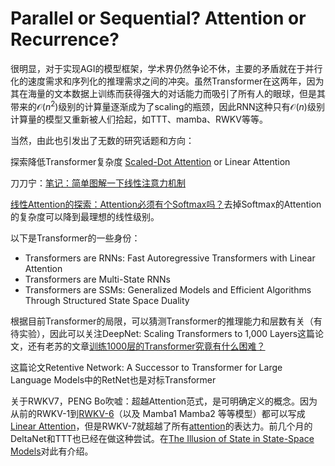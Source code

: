 # Parallel or Sequential? Attention or Recurrence?

很明显，对于实现AGI的模型框架，学术界仍然争论不休，主要的矛盾就在于并行化的速度需求和序列化的推理需求之间的冲突。虽然Transformer在这两年，因为其在海量的文本数据上训练而获得强大的对话能力而吸引了所有人的眼球，但是其带来的$\mathcal{O}(n^2)$级别的计算量逐渐成为了scaling的瓶颈，因此RNN这种只有$\mathcal{O}(n)$级别计算量的模型又重新被人们拾起，如TTT、mamba、RWKV等等。

当然，由此也引发出了无数的研究话题和方向：

探索降低Transformer复杂度
[Scaled-Dot Attention](https://papers.cool/arxiv/1706.03762) or Linear Attention

刀刀宁：[笔记：简单图解一下线性注意力机制](https://zhuanlan.zhihu.com/p/718156896)

[线性Attention的探索：Attention必须有个Softmax吗？](https://spaces.ac.cn/archives/7546)去掉Softmax的Attention的复杂度可以降到最理想的线性级别。

以下是Transformer的一些身份：
- Transformers are RNNs: Fast Autoregressive Transformers with Linear Attention
- Transformers are Multi-State RNNs
- Transformers are SSMs: Generalized Models and Efficient Algorithms Through Structured State Space Duality


根据目前Transformer的局限，可以猜测Transformer的推理能力和层数有关（有待实验），因此可以关注DeepNet: Scaling Transformers to 1,000 Layers这篇论文，还有老苏的文章[训练1000层的Transformer究竟有什么困难？](https://kexue.fm/archives/8978)

这篇论文Retentive Network: A Successor to Transformer for Large Language Models中的RetNet也是对标Transformer

关于RWKV7，PENG Bo吹嘘：超越Attention范式，是可明确定义的概念。因为从前的RWKV-1到[RWKV-6](https://zhida.zhihu.com/search?content_id=693668943&content_type=Answer&match_order=1&q=RWKV-6&zhida_source=entity)（以及 Mamba1 Mamba2 等等模型）都可以写成[Linear Attention](https://zhida.zhihu.com/search?content_id=693668943&content_type=Answer&match_order=1&q=Linear+Attention&zhida_source=entity)，但是RWKV-7就超越了所有[attention](https://zhida.zhihu.com/search?content_id=693668943&content_type=Answer&match_order=1&q=attention&zhida_source=entity)的表达力。前几个月的DeltaNet和TTT也已经在做这种尝试。在[The Illusion of State in State-Space Models](https://papers.cool/arxiv/2404.08819)对此有介绍。
